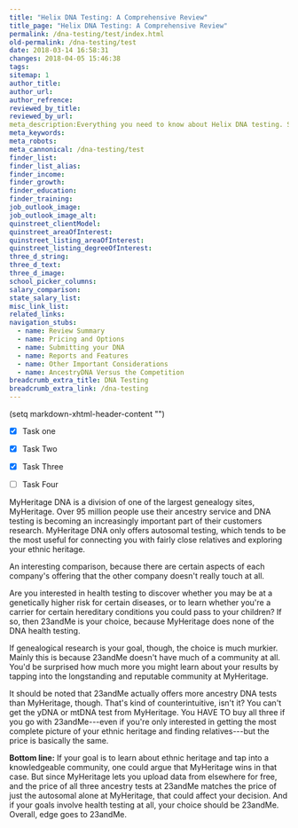 ```yaml
---
title: "Helix DNA Testing: A Comprehensive Review"
title_page: "Helix DNA Testing: A Comprehensive Review"
permalink: /dna-testing/test/index.html
old-permalink: /dna-testing/test
date: 2018-03-14 16:58:31
changes: 2018-04-05 15:46:38
tags:
sitemap: 1
author_title:
author_url:
author_refrence:
reviewed_by_title:
reviewed_by_url:
meta_description:Everything you need to know about Helix DNA testing. See our up-to-date recommendations.
meta_keywords:
meta_robots:
meta_cannonical: /dna-testing/test
finder_list:
finder_list_alias:
finder_income:
finder_growth:
finder_education:
finder_training:
job_outlook_image:
job_outlook_image_alt:
quinstreet_clientModel:
quinstreet_areaOfInterest:
quinstreet_listing_areaOfInterest:
quinstreet_listing_degreeOfInterest:
three_d_string:
three_d_text:
three_d_image:
school_picker_columns:
salary_comparison:
state_salary_list:
misc_link_list:
related_links:
navigation_stubs:
  - name: Review Summary
  - name: Pricing and Options
  - name: Submitting your DNA
  - name: Reports and Features
  - name: Other Important Considerations
  - name: AncestryDNA Versus the Competition
breadcrumb_extra_title: DNA Testing
breadcrumb_extra_link: /dna-testing
---
```

(setq markdown-xhtml-header-content
      "<style type='text/css'>
a { text-decoration: none; }
a:hover { text-decoration: underline; color:RED; }
</style>")


- [x] Task one
- [x] Task Two
- [x] Task Three
- [ ] Task Four


MyHeritage DNA is a division of one of the largest genealogy sites, MyHeritage. Over 95 million people use their ancestry service and DNA testing is becoming an increasingly important part of their customers research. [MyHeritage DNA](https://www.myheritage.com/) only offers autosomal testing, which tends to be the most useful for connecting you with fairly close relatives and exploring your ethnic heritage.

An interesting comparison, because there are certain aspects of each company's offering that the other company doesn't really touch at all.

Are you interested in health testing to discover whether you may be at a genetically higher risk for certain diseases, or to learn whether you're a carrier for certain hereditary conditions you could pass to your children? If so, then 23andMe is your choice, because MyHeritage does none of the [DNA health testing](/dna-testing/dna-health-testing).

If genealogical research is your goal, though, the choice is much murkier. Mainly this is because 23andMe doesn't have much of a community at all. You'd be surprised how much more you might learn about your results by tapping into the longstanding and reputable community at MyHeritage.

It should be noted that 23andMe actually offers more [ancestry DNA tests](/dna-testing/best-dna-ancestry-test) than MyHeritage, though. That's kind of counterintuitive, isn't it? You can't get the yDNA or mtDNA test from MyHeritage. You HAVE TO buy all three if you go with 23andMe---even if you're only interested in getting the most complete picture of your ethnic heritage and finding relatives---but the price is basically the same.

**Bottom line:** If your goal is to learn about ethnic heritage and tap into a knowledgeable community, one could argue that MyHeritage wins in that case. But since MyHeritage lets you upload data from elsewhere for free, and the price of all three ancestry tests at 23andMe matches the price of just the autosomal alone at MyHeritage, that could affect your decision. And if your goals involve health testing at all, your choice should be 23andMe. Overall, edge goes to 23andMe.